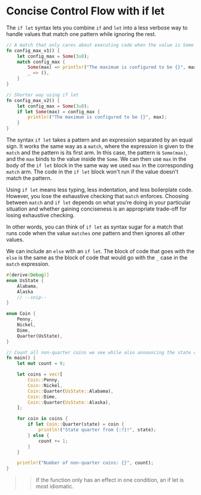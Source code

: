 # Concise Control Flow with if let

The `if let` syntax lets you combine `if` and `let` into a less verbose way 
to handle values that match one pattern while ignoring the rest.

```rust
// A match that only cares about executing code when the value is Some
fn config_max_v1() {
    let config_max = Some(3u8);
    match config_max {
        Some(max) => println!("The maximum is configured to be {}", max),
        _ => (),
    }
}

// Shorter way using if let
fn config_max_v2() {
    let config_max = Some(3u8);
    if let Some(max) = config_max {
        println!("The maximum is configured to be {}", max);
    }
}
```

The syntax `if let` takes a pattern and an expression separated by an equal sign. 
It works the same way as a `match`, where the expression is given to the `match` and the pattern is its first arm.
In this case, the pattern is `Some(max)`, and the `max` binds to the value inside the `Some`. 
We can then use `max` in the body of the `if let` block in the same way we used `max` in the corresponding `match` arm. 
The code in the `if let` block won't run if the value doesn't match the pattern.

Using `if let` means less typing, less indentation, and less boilerplate code. However, you lose the exhaustive checking 
that `match` enforces. Choosing between `match` and `if let` depends on what you’re doing in your particular situation and 
whether gaining conciseness is an appropriate trade-off for losing exhaustive checking.

In other words, you can think of `if let` as syntax sugar for a match that runs code when the value `matches` *one* pattern and 
then ignores all other values.

We can include an `else` with an `if let`. The block of code that goes with the `else` is the same as the block of code that would 
go with the `_` case in the `match` expression.

```rust
#[derive(Debug)]
enum UsState {
    Alabama,
    Alaska
    // --snip--
}

enum Coin {
    Penny,
    Nickel,
    Dime,
    Quarter(UsState),
}

// Count all non-quarter coins we see while also announcing the state of the quarters,
fn main() {
    let mut count = 0;

    let coins = vec![
        Coin::Penny,
        Coin::Nickel,
        Coin::Quarter(UsState::Alabama),
        Coin::Dime,
        Coin::Quarter(UsState::Alaska),
    ];

    for coin in coins {
        if let Coin::Quarter(state) = coin {
            println!("State quarter from {:?}!", state);
        } else {
            count += 1;
        }
    }

    println!("Number of non-quarter coins: {}", count);
}

```

>> If the function only has an effect in one condition, an if let is most idiomatic.